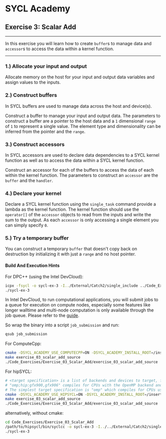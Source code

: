 # SYCL Academy

## Exercise 3: Scalar Add

---

In this exercise you will learn how to create `buffer`s to manage data and
`accessor`s to access the data within a kernel function.

---

### 1.) Allocate your input and output

Allocate memory on the host for your input and output data variables and assign
values to the inputs.

### 2.) Construct buffers

In SYCL buffers are used to manage data across the host and device(s).

Construct a buffer to manage your input and output data. The parameters to
construct a buffer are a pointer to the host data and a `1` dimensional `range`
of `1` to represent a single value. The element type and dimensionality can be
inferred from the pointer and the `range`.

### 3.) Construct accessors

In SYCL accessors are used to declare data dependencies to a SYCL kernel
function as well as to access the data within a SYCL kernel function.

Construct an accessor for each of the buffers to access the data of each within
the kernel function. The parameters to construct an `accessor` are the `buffer`
and the `handler`.

### 4.) Declare your kernel

Declare a SYCL kernel function using the `single_task` command provide a lambda
as the kernel function. The kernel function should use the `operator[]` of the
`accessor` objects to read from the inputs and write the sum to the output. As
each `accessor` is only accessing a single element you can simply specify `0`.

### 5.) Try a temporary buffer

You can construct a temporary `buffer` that doesn't copy back on destruction by
initializing it with just a `range` and no host pointer.

#### Build And Execution Hints

For DPC++ (using the Intel DevCloud):
```sh
icpx -fsycl -o sycl-ex-3 -I../External/Catch2/single_include ../Code_Exercises/Exercise_03_Scalar_Add/source.cpp
./sycl-ex-3
```
In Intel DevCloud, to run computational applications, you will submit jobs to a queue for execution on compute nodes,
especially some features like longer walltime and multi-node computation is only available through the job queue.
Please refer to the [guide][devcloud-job-submission].

So wrap the binary into a script `job_submission` and run:
```sh
qsub job_submission
```

For ComputeCpp:
```sh
cmake -DSYCL_ACADEMY_USE_COMPUTECPP=ON -DSYCL_ACADEMY_INSTALL_ROOT=/insert/path/to/computecpp ..
make exercise_03_scalar_add_source
./Code_Exercises/Exercise_03_Scalar_Add/exercise_03_scalar_add_source
```


For hipSYCL:
```sh
# <target specification> is a list of backends and devices to target, for example
# "omp;hip:gfx900,gfx906" compiles for CPUs with the OpenMP backend and for AMD Vega 10 (gfx900) and Vega 20 (gfx906) GPUs using the HIP backend.
# The simplest target specification is "omp" which compiles for CPUs using the OpenMP backend.
cmake -DSYCL_ACADEMY_USE_HIPSYCL=ON -DSYCL_ACADEMY_INSTALL_ROOT=/insert/path/to/hipsycl -DHIPSYCL_TARGETS="<target specification>" ..
make exercise_03_scalar_add_source
./Code_Exercises/Exercise_03_Scalar_Add/exercise_03_scalar_add_source
```
alternatively, without cmake:
```sh
cd Code_Exercises/Exercise_03_Scalar_Add
/path/to/hipsycl/bin/syclcc -o sycl-ex-3 -I../../External/Catch2/single_include --hipsycl-targets="<target specification>" source.cpp
./sycl-ex-3
```


[devcloud-job-submission]: https://devcloud.intel.com/oneapi/documentation/job-submission/
